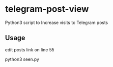 # telegram-post-view

Python3 script to Increase visits to Telegram posts

## Usage
edit posts link on line 55

python3 seen.py
